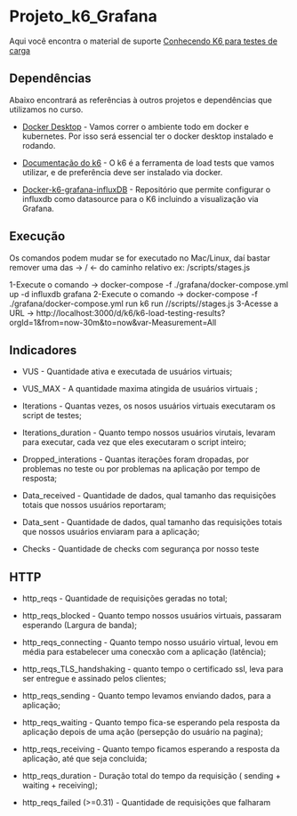 # Projeto_k6_Grafana
 
Aqui você encontra o material de suporte [Conhecendo K6 para testes de carga](https://github.com/jhonnyrobert/Projeto_k6_Grafana/blob/main/Doc/k6%20-%20tech.pdf)
## Dependências
Abaixo encontrará as referências à outros projetos e dependências que utilizamos no curso. 

* [Docker Desktop](https://www.docker.com/products/docker-desktop) - Vamos correr o ambiente todo em docker e kubernetes. Por isso será essencial ter o docker desktop instalado e rodando.

* [Documentação do k6](https://k6.io/docs/getting-started/installation/#docker) - O k6 é a ferramenta de load tests que vamos utilizar, e de preferência deve ser instalado via docker. 

* [Docker-k6-grafana-influxDB](https://github.com/luketn/docker-k6-grafana-influxdb) - Repositório que permite configurar o influxdb como datasource para o K6 incluindo a visualização via Grafana.


## Execução 

Os comandos podem mudar se for executado no Mac/Linux, daí bastar remover uma das ->  /  <- do caminho relativo  ex: /scripts/stages.js

1-Execute o comando -> docker-compose -f ./grafana/docker-compose.yml up -d influxdb grafana
2-Execute o comando -> docker-compose -f ./grafana/docker-compose.yml run k6 run //scripts//stages.js
3-Acesse a URL ->  http://localhost:3000/d/k6/k6-load-testing-results?orgId=1&from=now-30m&to=now&var-Measurement=All

## Indicadores

* VUS -
Quantidade ativa e executada de usuários virtuais;
* VUS_MAX -
A quantidade maxima atingida de usuários virtuais ;
       
* Iterations -
Quantas vezes, os nosos usuários virtuais executaram os script de testes;
      
* Iterations_duration -
Quanto tempo nossos usuários virutais, levaram para executar, cada vez que eles executaram o script inteiro;
     
* Dropped_interations - 
Quantas iterações foram dropadas, por problemas no teste ou por problemas na aplicação por tempo de resposta;
      
* Data_received -
Quantidade de dados, qual tamanho das requisições totais que nossos usuários reportaram;
 
* Data_sent - 
Quantidade de dados, qual tamanho das requisições totais que nossos usuários enviaram para a aplicação;
 
* Checks - 
Quantidade de checks com segurança por nosso teste

## HTTP
* http_reqs -
Quantidade de requisições geradas no total;
 
* http_reqs_blocked -
Quanto tempo nossos usuários virtuais, passaram esperando (Largura de banda);
       
* http_reqs_connecting - 
Quanto tempo nosso usuário virtual, levou em média para estabelecer uma conecxão com a aplicação (latência);
      
* http_reqs_TLS_handshaking -
quanto tempo o certificado ssl, leva para ser entregue e assinado pelos clientes;
     
* http_reqs_sending -
Quanto tempo levamos enviando dados, para a aplicação;
      
* http_reqs_waiting -
Quanto tempo fica-se esperando pela resposta da aplicação depois de uma ação (persepção do usuário na pagina);
 
* http_reqs_receiving -
Quanto tempo ficamos esperando a resposta da aplicação, até que seja concluida;

* http_reqs_duration -
Duração total do tempo da requisição ( sending + waiting + receiving);

* http_reqs_failed (>=0.31) - 
Quantidade de requisições que falharam


